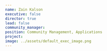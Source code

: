 ```yaml
---
name: Zain Kalson
executive: false
director: true
lead: false
community_manager: 
position: Community Management, Applications
project:  
image: ../assets/default_exec_image.png
---
```

